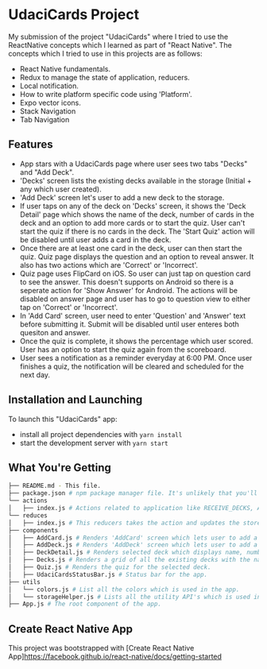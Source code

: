 # UdaciCards Project

My submission of the project "UdaciCards" where I tried to use the ReactNative concepts which I learned as part of "React Native".
The concepts which I tried to use in this projects are as follows:
* React Native fundamentals.
* Redux to manage the state of application, reducers.
* Local notification.
* How to write platform specific code using 'Platform'.
* Expo vector icons.
* Stack Navigation
* Tab Navigation

## Features
* App stars with a UdaciCards page where user sees two tabs "Decks" and "Add Deck".
* 'Decks' screen lists the existing decks available in the storage (Initial + any which user created).
* 'Add Deck' screen let's user to add a new deck to the storage.
* If user taps on any of the deck on 'Decks' screen, it shows the 'Deck Detail' page which shows the name
of the deck, number of cards in the deck and an option to add more cards or to start the quiz.
User can't start the quiz if there is no cards in the deck. The 'Start Quiz' action will be disabled until user adds a card in the deck.
* Once there are at least one card in the deck, user can then start the quiz. Quiz page displays the question and an option to reveal answer. It also has two actions which are 'Correct' or 'Incorrect'.
* Quiz page uses FlipCard on iOS. So user can just tap on question card to see the answer. This doesn't supports on Android so there is a seperate action for 'Show Answer' for Android. The actions will be disabled on answer page and user has to go to question view to either tap on 'Correct' or 'Incorrect'.
* In 'Add Card' screen, user need to enter 'Question' and 'Answer' text before submitting it. Submit will be disabled until user enteres both quesiton and answer.
* Once the quiz is complete, it shows the percentage which user scored. User has an option to start the quiz again from the scoreboard.
* User sees a notification as a reminder everyday at 6:00 PM. Once user finishes a quiz, the notification will be cleared and scheduled for the next day.

## Installation and Launching
To launch this "UdaciCards" app:
* install all project dependencies with `yarn install`
* start the development server with `yarn start`

## What You're Getting
```bash
├── README.md - This file.
├── package.json # npm package manager file. It's unlikely that you'll need to modify this.
└── actions
│   ├── index.js # Actions related to application like RECEIVE_DECKS, ADD_DECK and ADD_CARD.
└── reduces
│   ├── index.js # This reducers takes the action and updates the store.
├── components
│   ├── AddCard.js # Renders 'AddCard' screen which lets user to add a new card in the deck.
│   ├── AddDeck.js # Renders 'AddDeck' screen which lets user to add a new deck.
│   ├── DeckDetail.js # Renders selected deck which displays name, number of cards and option to either   add more card or start the quiz.
│   ├── Decks.js # Renders a grid of all the existing decks with the name and number of cards in each.
│   ├── Quiz.js # Renders the quiz for the selected deck.
│   ├── UdaciCardsStatusBar.js # Status bar for the app.
├── utils
│   └── colors.js # List all the colors which is used in the app.
│   └── storageHelper.js # Lists all the utility API's which is used in the app.
├── App.js # The root component of the app.
```
## Create React Native App
This project was bootstrapped with [Create React Native App]https://facebook.github.io/react-native/docs/getting-started